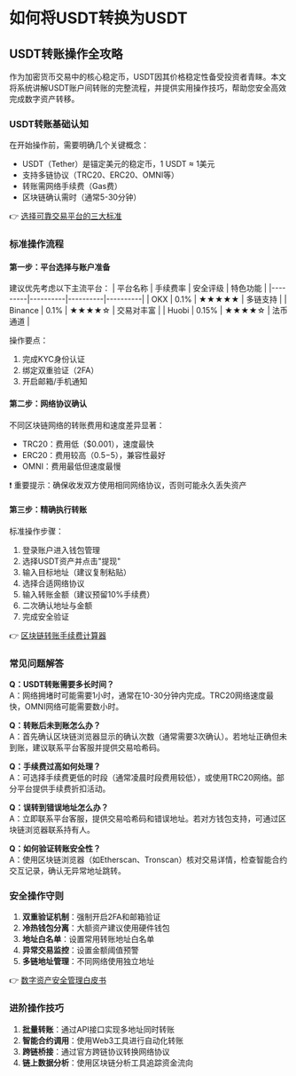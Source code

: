 # 如何将USDT转换为USDT

## USDT转账操作全攻略

作为加密货币交易中的核心稳定币，USDT因其价格稳定性备受投资者青睐。本文将系统讲解USDT账户间转账的完整流程，并提供实用操作技巧，帮助您安全高效完成数字资产转移。

### USDT转账基础认知

在开始操作前，需要明确几个关键概念：
- USDT（Tether）是锚定美元的稳定币，1 USDT ≈ 1美元
- 支持多链协议（TRC20、ERC20、OMNI等）
- 转账需网络手续费（Gas费）
- 区块链确认需时（通常5-30分钟）

👉 [选择可靠交易平台的三大标准](https://bit.ly/okx_welcome)

### 标准操作流程

#### 第一步：平台选择与账户准备
建议优先考虑以下主流平台：
| 平台名称 | 手续费率 | 安全评级 | 特色功能 |
|---------|----------|----------|----------|
| OKX     | 0.1%     | ★★★★★    | 多链支持 |
| Binance | 0.1%     | ★★★★☆    | 交易对丰富 |
| Huobi   | 0.15%    | ★★★★☆    | 法币通道 |

操作要点：
1. 完成KYC身份认证
2. 绑定双重验证（2FA）
3. 开启邮箱/手机通知

#### 第二步：网络协议确认
不同区块链网络的转账费用和速度差异显著：
- TRC20：费用低（$0.001），速度最快
- ERC20：费用较高（$0.5-$5），兼容性最好
- OMNI：费用最低但速度最慢

❗ 重要提示：确保收发双方使用相同网络协议，否则可能永久丢失资产

#### 第三步：精确执行转账
标准操作步骤：
1. 登录账户进入钱包管理
2. 选择USDT资产并点击"提现"
3. 输入目标地址（建议复制粘贴）
4. 选择合适网络协议
5. 输入转账金额（建议预留10%手续费）
6. 二次确认地址与金额
7. 完成安全验证

👉 [区块链转账手续费计算器](https://bit.ly/okx_welcome)

### 常见问题解答

**Q：USDT转账需要多长时间？**  
A：网络拥堵时可能需要1小时，通常在10-30分钟内完成。TRC20网络速度最快，OMNI网络可能需要数小时。

**Q：转账后未到账怎么办？**  
A：首先确认区块链浏览器显示的确认次数（通常需要3次确认）。若地址正确但未到账，建议联系平台客服并提供交易哈希码。

**Q：手续费过高如何处理？**  
A：可选择手续费更低的时段（通常凌晨时段费用较低），或使用TRC20网络。部分平台提供手续费折扣活动。

**Q：误转到错误地址怎么办？**  
A：立即联系平台客服，提供交易哈希码和错误地址。若对方钱包支持，可通过区块链浏览器联系持有人。

**Q：如何验证转账安全性？**  
A：使用区块链浏览器（如Etherscan、Tronscan）核对交易详情，检查智能合约交互记录，确认无异常地址跳转。

### 安全操作守则

1. **双重验证机制**：强制开启2FA和邮箱验证
2. **冷热钱包分离**：大额资产建议使用硬件钱包
3. **地址白名单**：设置常用转账地址白名单
4. **异常交易监控**：设置金额阈值预警
5. **多链地址管理**：不同网络使用独立地址

👉 [数字资产安全管理白皮书](https://bit.ly/okx_welcome)

### 进阶操作技巧

1. **批量转账**：通过API接口实现多地址同时转账
2. **智能合约调用**：使用Web3工具进行自动化转账
3. **跨链桥接**：通过官方跨链协议转换网络协议
4. **链上数据分析**：使用区块链分析工具追踪资金流向